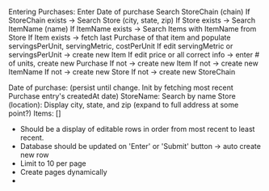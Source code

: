 Entering Purchases:
Enter Date of purchase
Search StoreChain (chain)
  If StoreChain exists -> Search Store (city, state, zip)
    If Store exists -> Search ItemName (name)
      If ItemName exists -> Search Items with ItemName from Store
        If Item exists -> fetch last Purchase of that item and populate servingsPerUnit, servingMetric, costPerUnit
          If edit servingMetric or servingsPerUnit -> create new Item
          If edit price or all correct info -> enter # of units, create new Purchase
        If not -> create new Item
      If not -> create new ItemName
    If not -> create new Store
  If not -> create new StoreChain


Date of purchase: (persist until change. Init by fetching most recent Purchase entry's createdAt date)
StoreName: Search by name
Store (location): Display city, state, and zip (expand to full address at some point?)
Items: []
  - Should be a display of editable rows in order from most recent to least recent.
  - Database should be updated on 'Enter' or 'Submit' button -> auto create new row
  - Limit to 10 per page
  - Create pages dynamically
  -
